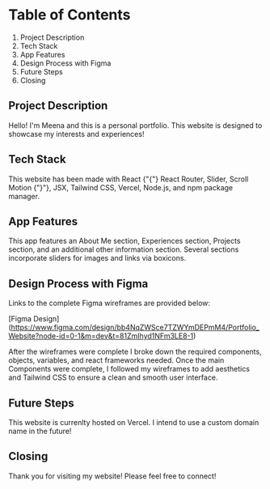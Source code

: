 # Table of Contents
1. Project Description
2. Tech Stack
3. App Features
4. Design Process with Figma
5. Future Steps
6. Closing

## Project Description

Hello! I'm Meena and this is a personal portfolio. This website is designed to showcase my interests and experiences!

## Tech Stack

This website has been made with React {"{"} React Router, Slider, Scroll Motion {"}"}, JSX, Tailwind CSS, Vercel, Node.js, and npm package manager.

## App Features

This app features an About Me section, Experiences section, Projects section, and an additional other information section.
Several sections incorporate sliders for images and links via boxicons.

## Design Process with Figma

Links to the complete Figma wireframes are provided below:

[Figma Design] (https://www.figma.com/design/bb4NqZWSce7TZWYmDEPmM4/Portfolio_Website?node-id=0-1&m=dev&t=81ZmIhyd1NFm3LE8-1)

After the wireframes were complete I broke down the required components, objects, variables, and react frameworks needed. Once the main Components were complete, I followed my wireframes to add aesthetics and Tailwind CSS to ensure a clean and smooth user interface.

## Future Steps

This website is currenlty hosted on Vercel. I intend to use a custom domain name in the future!

## Closing

Thank you for visiting my website! Please feel free to connect!
